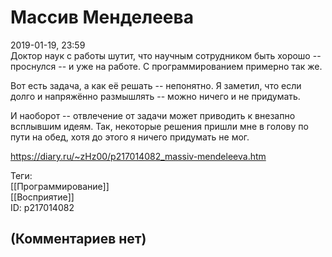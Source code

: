 Массив Менделеева
=================

  
2019-01-19, 23:59  
 Доктор наук с работы шутит, что научным сотрудником быть хорошо -- проснулся -- и уже на работе. С программированием примерно так же.   
   
 Вот есть задача, а как её решать -- непонятно. Я заметил, что если долго и напряжённо размышлять -- можно ничего и не придумать.   
   
 И наоборот -- отвлечение от задачи может приводить к внезапно всплывшим идеям. Так, некоторые решения пришли мне в голову по пути на обед, хотя до этого я ничего придумать не мог.   
  
<https://diary.ru/~zHz00/p217014082_massiv-mendeleeva.htm>  
  
Теги:  
[[Программирование]]  
[[Восприятие]]  
ID: p217014082  


(Комментариев нет)
------------------